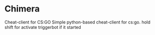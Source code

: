 # Chimera
Cheat-client for CS:GO
Simple python-based cheat-client for cs:go.
hold shift for activate triggerbot if it started
